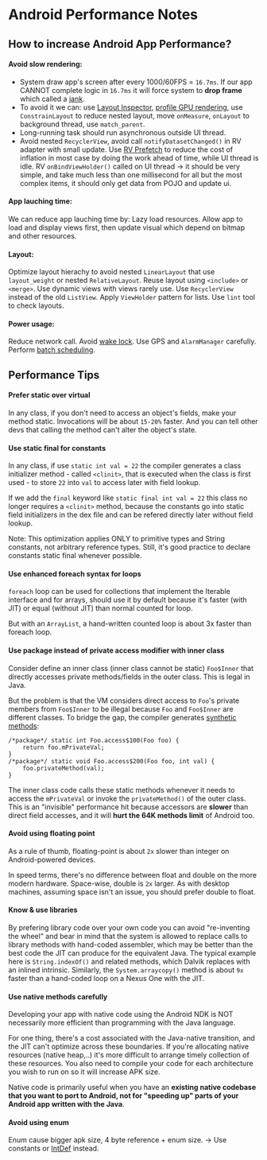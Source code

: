 # Android Performance Notes

## How to increase Android App Performance?

#### Avoid slow rendering:

* System draw app's screen after every 1000/60FPS = `16.7ms`. If our app CANNOT complete logic in `16.7ms` it will force system to **drop frame** which called a [jank](https://developer.android.com/topic/performance/vitals/render.html#identify). 
* To avoid it we can: use [Layout Inspector](https://developer.android.com/studio/debug/layout-inspector.html), [profile GPU rendering](https://developer.android.com/topic/performance/rendering/profile-gpu.html), use `ConstrainLayout` to reduce nested layout, move `onMeasure`, `onLayout` to background thread, use `match_parent`. 
* Long-running task should run asynchronous outside UI thread.
* Avoid nested `RecyclerView`, avoid call `notifyDatasetChanged()` in RV adapter with small update. Use [RV Prefetch](https://medium.com/google-developers/recyclerview-prefetch-c2f269075710) to reduce the cost of inflation in most case by doing the work ahead of time, while UI thread is idle. RV `onBindViewHolder()` called on UI thread -> it should be very simple, and take much less than one millisecond for all but the most complex items, it should only get data from POJO and update ui.

#### App lauching time:

We can reduce app lauching time by: Lazy load resources. Allow app to load and display views first, then update visual which depend on bitmap and other resources.

#### Layout:

Optimize layout hierachy to avoid nested `LinearLayout` that use `layout_weight` or nested `RelativeLayout`. Reuse layout using `<include>` or `<merge>`. Use dynamic views with views rarely use. Use `RecyclerView` instead of the old `ListView`. Apply `ViewHolder` pattern for lists. Use `lint` tool to check layouts.

#### Power usage:

Reduce network call. Avoid [wake lock](https://developer.android.com/training/scheduling/wakelock.html). Use GPS and `AlarmManager` carefully. Perform [batch scheduling](https://developer.android.com/topic/performance/scheduling.html).


## Performance Tips

#### Prefer static over virtual

In any class, if you don't need to access an object's fields, make your method static. Invocations will be about `15-20%` faster. And you can tell other devs that calling the method can't alter the object's state.

#### Use static final for constants

In any class, if use `static int val = 22` the compiler generates a class initializer method - called `<clinit>`, that is executed when the class is first used - to store `22` into `val` to access later with field lookup. 

If we add the `final` keyword like `static final int val = 22` this class no longer requires a `<clinit>` method, because the constants go into static field initializers in the dex file and can be refered directly later without field lookup.

Note: This optimization applies ONLY to primitive types and String constants, not arbitrary reference types. Still, it's good practice to declare constants static final whenever possible.

#### Use enhanced foreach syntax for loops

`foreach` loop can be used for collections that implement the Iterable interface and for arrays, should use it by default because it's faster (with JIT) or equal (without JIT) than normal counted for loop.

But with an `ArrayList`, a hand-written counted loop is about 3x faster than foreach loop.

#### Use package instead of private access modifier with inner class

Consider define an inner class (inner class cannot be static) `Foo$Inner` that directly accesses private methods/fields in the outer class. This is legal in Java. 

But the problem is that the VM considers direct access to `Foo`'s private members from `Foo$Inner` to be illegal because `Foo` and `Foo$Inner` are different classes. To bridge the gap, the compiler generates [synthetic methods](https://vanillajava.blogspot.com/2011/07/java-secret-generated-methods.html):

```
/*package*/ static int Foo.access$100(Foo foo) {
    return foo.mPrivateVal;
}
/*package*/ static void Foo.access$200(Foo foo, int val) {
    foo.privateMethod(val);
}
```

The inner class code calls these static methods whenever it needs to access the `mPrivateVal` or invoke the `privateMethod()` of the outer class. This is an "invisible" performance hit because accessors are **slower** than direct field accesses, and it will **hurt the 64K methods limit** of Android too.

#### Avoid using floating point

As a rule of thumb, floating-point is about `2x` slower than integer on Android-powered devices.

In speed terms, there's no difference between float and double on the more modern hardware. Space-wise, double is `2x` larger. As with desktop machines, assuming space isn't an issue, you should prefer double to float.

#### Know & use libraries

By prefering library code over your own code you can avoid "re-inventing the wheel" and bear in mind that the system is allowed to replace calls to library methods with hand-coded assembler, which may be better than the best code the JIT can produce for the equivalent Java. The typical example here is `String.indexOf()` and related methods, which Dalvik replaces with an inlined intrinsic. Similarly, the `System.arraycopy()` method is about `9x` faster than a hand-coded loop on a Nexus One with the JIT.

#### Use native methods carefully

Developing your app with native code using the Android NDK is NOT necessarily more efficient than programming with the Java language. 

For one thing, there's a cost associated with the Java-native transition, and the JIT can't optimize across these boundaries. If you're allocating native resources (native heap,..) it's more difficult to arrange timely collection of these resources. You also need to compile your code for each architecture you wish to run on so it will increase APK size. 

Native code is primarily useful when you have an **existing native codebase that you want to port to Android, not for "speeding up" parts of your Android app written with the Java**. 

#### Avoid using enum

Enum cause bigger apk size, 4 byte reference + enum size.
-> Use constants or [IntDef](https://stackoverflow.com/questions/32032503/enums-and-android-annotation-intdef) instead.